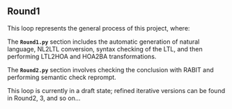 ## Round1

This loop represents the general process of this project, where:

The **`Round1.py`** section includes the automatic generation of natural language, NL2LTL conversion, syntax checking of the LTL, and then performing LTL2HOA and HOA2BA transformations.

The **`Round2.py`** section involves checking the conclusion with RABIT and performing semantic check reprompt.



This loop is currently in a draft state; refined iterative versions can be found in Round2, 3, and so on...